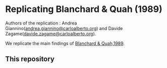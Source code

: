 # Replicating Blanchard & Quah (1989)

Authors of the replication : Andrea Giannino(andrea.giannino@carloalberto.org) and Davide Zagame(davide.zagame@carloalberto.org).

We replicate the main findings of [Blanchard & Quah,1989](https://uh.edu/~bsorense/BlanchardQuah1989.pdf).

## This repository
